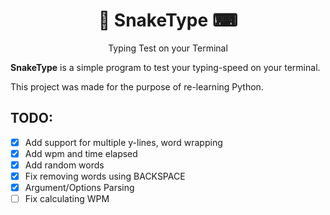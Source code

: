 <h1 align=center>🐍 SnakeType ⌨</h1>
<p align=center>Typing Test on your Terminal</b>

**SnakeType** is a simple program to test your typing-speed on your terminal.

This project was made for the purpose of re-learning Python.

## TODO:
- [x] Add support for multiple y-lines, word wrapping
- [x] Add wpm and time elapsed
- [x] Add random words
- [x] Fix removing words using BACKSPACE
- [x] Argument/Options Parsing
- [ ] Fix calculating WPM